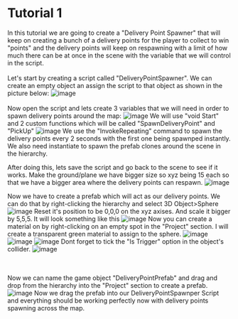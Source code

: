 # Tutorial 1
In this tutorial we are going to create a "Delivery Point Spawner" that will keep on creating a bunch of a delivery points for the player to collect to win "points" and the delivery points will keep on respawning with a limit of how much there can be at once in the scene with the variable that we will control in the script.
<br/><br/>
Let's start by creating a script called  "DeliveryPointSpawner". We can create an empty object an assign the script to that object as shown in the picture below:
![image](https://github.com/cayaahmet/Ahmet_Caya_Programming_CourseWork/assets/125205290/abd78101-3a54-4f97-b8c0-93a27389ac21)
<br/><br/>
Now open the script and lets create 3 variables that we will need in order to spawn delivery points around the map:
![image](https://github.com/cayaahmet/Ahmet_Caya_Programming_CourseWork/assets/125205290/18397308-dfaa-43e3-8d31-31785cf7b019)
We will use "void Start" and 2 custom functions which will be called "SpawnDeliveryPoint" and "PickUp"
![image](https://github.com/cayaahmet/Ahmet_Caya_Programming_CourseWork/assets/125205290/a9246625-3b24-4ae8-9236-2aa77ffad123)
We use the "InvokeRepeating" command to spawn the delivery points every 2 seconds with the first one being spawnped instantly.
We also need instantiate to spawn the prefab clones around the scene in the hierarchy.

After doing this, lets save the script and go back to the scene to see if it works.
Make the ground/plane we have bigger size so xyz being 15 each so that we have a bigger area where the delivery points can respawn.
![image](https://github.com/cayaahmet/Ahmet_Caya_Programming_CourseWork/assets/125205290/7e53a98a-a1ad-400d-b351-b2a27e665741)

Now we have to create a prefab which will act as our delivery points.
We can do that by right-clicking the hierarchy and select 3D Object>Sphere
![image](https://github.com/cayaahmet/Ahmet_Caya_Programming_CourseWork/assets/125205290/3df07a01-3f5d-4c22-a850-6d9d48e5a1cb)
Reset it's position to be 0,0,0 on the xyz axises. And scale it bigger by 5,5,5. It will look something like this
![image](https://github.com/cayaahmet/Ahmet_Caya_Programming_CourseWork/assets/125205290/1e87405e-5bcc-4592-8bd4-1ec66958eaf1)
Now you can create a material on by right-clicking on an empty spot in the "Project" section. I will create a transparent green material to assign to the sphere.
![image](https://github.com/cayaahmet/Ahmet_Caya_Programming_CourseWork/assets/125205290/6672b07d-5978-4777-ad40-e0e20ec1a078)
![image](https://github.com/cayaahmet/Ahmet_Caya_Programming_CourseWork/assets/125205290/4ba0ec82-80d4-4da7-84e8-93313790de82)
![image](https://github.com/cayaahmet/Ahmet_Caya_Programming_CourseWork/assets/125205290/c1826643-b81c-49f9-b26a-218cb2c73255)
Dont forget to tick the "Is Trigger" option in the object's collider.
![image](https://github.com/cayaahmet/Ahmet_Caya_Programming_CourseWork/assets/125205290/77e9d5fe-46c5-40b9-8b97-1b280ca839ab)

<br/><br/>
Now we can name the game object "DeliveryPointPrefab" and drag and drop from the hierarchy into the "Project" section to create a prefab.
![image](https://github.com/cayaahmet/Ahmet_Caya_Programming_CourseWork/assets/125205290/f15e58fc-f6ec-4294-9275-5757c4b024f2)
Now we drag the prefab into our DeliveryPointSpawnper Script and everything should be working perfectly now with delivery points spawning across the map.

